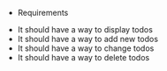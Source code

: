 * Requirements 


- It should have a way to display todos
- It should have a way to add new todos
- It should have a way to change todos
- It should have a way to delete todos



